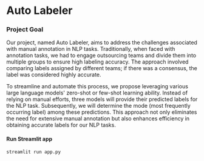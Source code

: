 # Auto Labeler

### Project Goal
Our project, named Auto Labeler, aims to address the challenges associated with manual annotation in NLP tasks. Traditionally, when faced with annotation tasks, we had to engage outsourcing teams and divide them into multiple groups to ensure high labeling accuracy. The approach involved comparing labels assigned by different teams; if there was a consensus, the label was considered highly accurate.

To streamline and automate this process, we propose leveraging various large language models' zero-shot or few-shot learning ability. Instead of relying on manual efforts, three models will provide their predicted labels for the NLP task. Subsequently, we will determine the mode (most frequently occurring label) among these predictions. This approach not only eliminates the need for extensive manual annotation but also enhances efficiency in obtaining accurate labels for our NLP tasks.

#### Run Streamlit app
```bash
streamlit run app.py
```